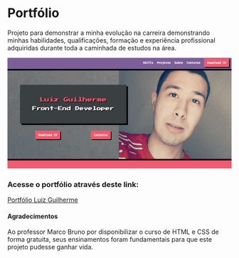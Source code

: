 # Portfólio

Projeto para demonstrar a minha evolução na carreira demonstrando minhas habilidades, qualificações, formação e experiência profissional adquiridas
durante toda a caminhada de estudos na área.

![portfolio gif](https://github.com/quintasluiz/portfolio-Luiz/blob/main/portfolio.gif)

### Acesse o portfólio através deste link:

[Portfólio Luiz Guilherme](https://quintasluiz.netlify.app/#skills)


#### Agradecimentos

Ao professor Marco Bruno por disponibilizar o curso de HTML e CSS de forma gratuita, seus ensinamentos foram fundamentais para
que este projeto pudesse ganhar vida.


